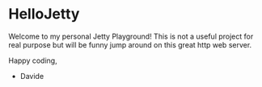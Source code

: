 # HelloJetty

Welcome to my personal Jetty Playground!
This is not a useful project for real purpose but will be funny jump around on this great http web server.

Happy coding,
- Davide
